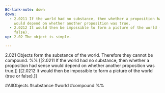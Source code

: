 ```yaml
---
BC-link-note: down
down:
  - 2.0211 If the world had no substance, then whether a proposition had sense
    would depend on whether another proposition was true.
  - 2.0212 It would then be impossible to form a picture of the world (true or
    false).
up: 2.02 The object is simple.

---
```

2.021 Objects form the substance of the world. Therefore they cannot be compound.
%%
[[2.0211 If the world had no substance, then whether a proposition had sense would depend on whether another proposition was true.]]
[[2.0212 It would then be impossible to form a picture of the world (true or false).]]

#AllObjects #substance #world #compound %%